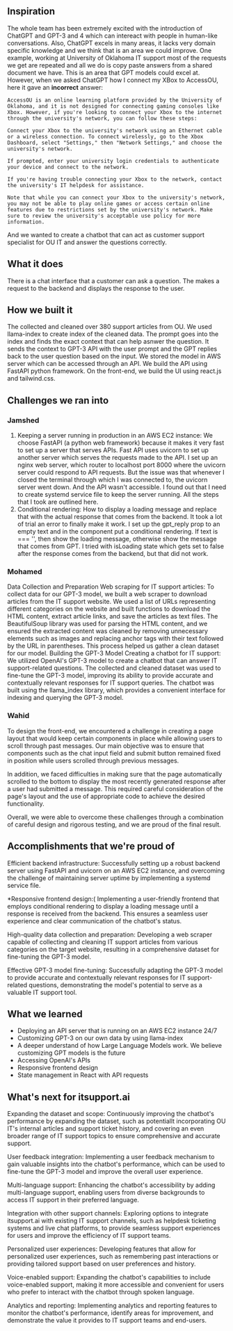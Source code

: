 ## Inspiration
The whole team has been extremely excited with the introduction of ChatGPT and GPT-3 and 4 which can intereact with people in human-like conversations. Also, ChatGPT excels in many areas, it lacks very domain specific knowledge and we think that is an area we could improve. One example, working at University of Oklahoma IT support most of the requests we get are repeated and all we do is copy paste answers from a shared document we have. This is an area that GPT models could excel at. However, when we asked ChatGPT how I connect my XBox to AccessOU, here it gave an **incorrect** answer: 
```
AccessOU is an online learning platform provided by the University of Oklahoma, and it is not designed for connecting gaming consoles like Xbox. However, if you're looking to connect your Xbox to the internet through the university's network, you can follow these steps:

Connect your Xbox to the university's network using an Ethernet cable or a wireless connection. To connect wirelessly, go to the Xbox Dashboard, select "Settings," then "Network Settings," and choose the university's network.

If prompted, enter your university login credentials to authenticate your device and connect to the network.

If you're having trouble connecting your Xbox to the network, contact the university's IT helpdesk for assistance.

Note that while you can connect your Xbox to the university's network, you may not be able to play online games or access certain online features due to restrictions set by the university's network. Make sure to review the university's acceptable use policy for more information.
```

And we wanted to create a chatbot that can act as customer support specialist for OU IT and answer the questions correctly. 
## What it does
There is a chat interface that a customer can ask a question. The makes a request to the backend and displays the response to the user. 
## How we built it
The collected and cleaned over 380 support articles from OU. We used llama-index to create index of the cleaned data. The prompt goes into the index and finds the exact context that can help asnwer the question. It sends the context to GPT-3 API with the user prompt and the GPT replies back to the user question based on the input. We stored the model in AWS server which can be accessed through an API. We build the API using FastAPI python framework. On the front-end, we build the UI using react.js and tailwind.css. 

## Challenges we ran into
### Jamshed
1. Keeping a server running in production in an AWS EC2 instance: We choose FastAPI (a python web framework) because it makes it very fast to set up a server that serves APIs. Fast API uses uvicorn to set up another server which serves the requests made to the API. I set up an nginx web server, which router to localhost port 8000 where the uvicorn server could respond to API requests. But the issue was that whenever I closed the terminal through which I was connected to, the uvicorn server went down. And the API wasn't accessible. I found out that I need to create systemd service file to keep the server running. All the steps that I took are outlined here.
1. Conditional rendering: How to display a loading message and replace that with the actual response that comes from the backend. It took a lot of trial an error to finally make it work. I set up the gpt_reply prop to an empty text and in the component put a conditional rendering. If text is === '', then show the loading message, otherwise show the message that comes from GPT. I tried with isLoading state which gets set to false after the response comes from the backend, but that did not work.

### Mohamed
Data Collection and Preparation
Web scraping for IT support articles: To collect data for our GPT-3 model, we built a web scraper to download articles from the IT support website. We used a list of URLs representing different categories on the website and built functions to download the HTML content, extract article links, and save the articles as text files. The BeautifulSoup library was used for parsing the HTML content, and we ensured the extracted content was cleaned by removing unnecessary elements such as images and replacing anchor tags with their text followed by the URL in parentheses. This process helped us gather a clean dataset for our model.
Building the GPT-3 Model
Creating a chatbot for IT support: We utilized OpenAI's GPT-3 model to create a chatbot that can answer IT support-related questions. The collected and cleaned dataset was used to fine-tune the GPT-3 model, improving its ability to provide accurate and contextually relevant responses for IT support queries. The chatbot was built using the llama_index library, which provides a convenient interface for indexing and querying the GPT-3 model.


### Wahid
To design the front-end, we encountered a challenge in creating a page layout that would keep certain components in place while allowing users to scroll through past messages. Our main objective was to ensure that components such as the chat input field and submit button remained fixed in position while users scrolled through previous messages.

In addition, we faced difficulties in making sure that the page automatically scrolled to the bottom to display the most recently generated response after a user had submitted a message. This required careful consideration of the page's layout and the use of appropriate code to achieve the desired functionality.

Overall, we were able to overcome these challenges through a combination of careful design and rigorous testing, and we are proud of the final result.

## Accomplishments that we're proud of

Efficient backend infrastructure: Successfully setting up a robust backend server using FastAPI and uvicorn on an AWS EC2 instance, and overcoming the challenge of maintaining server uptime by implementing a systemd service file.

*Responsive frontend design:( Implementing a user-friendly frontend that employs conditional rendering to display a loading message until a response is received from the backend. This ensures a seamless user experience and clear communication of the chatbot's status.

High-quality data collection and preparation: Developing a web scraper capable of collecting and cleaning IT support articles from various categories on the target website, resulting in a comprehensive dataset for fine-tuning the GPT-3 model.

Effective GPT-3 model fine-tuning: Successfully adapting the GPT-3 model to provide accurate and contextually relevant responses for IT support-related questions, demonstrating the model's potential to serve as a valuable IT support tool.

## What we learned
- Deploying an API server that is running on an AWS EC2 instance 24/7
- Customizing GPT-3 on our own data by using llama-index
- A deeper understand of how Large Language Models work. We believe customizing GPT models is the future
- Accessing OpenAI's APIs
- Responsive frontend design
- State management in React with API requests 

## What's next for itsupport.ai
Expanding the dataset and scope: Continuously improving the chatbot's performance by expanding the dataset, such as potentiallt incorporating OU IT's internal articles and support ticket history, and covering an even broader range of IT support topics to ensure comprehensive and accurate support.

User feedback integration: Implementing a user feedback mechanism to gain valuable insights into the chatbot's performance, which can be used to fine-tune the GPT-3 model and improve the overall user experience.

Multi-language support: Enhancing the chatbot's accessibility by adding multi-language support, enabling users from diverse backgrounds to access IT support in their preferred language.

Integration with other support channels: Exploring options to integrate itsupport.ai with existing IT support channels, such as helpdesk ticketing systems and live chat platforms, to provide seamless support experiences for users and improve the efficiency of IT support teams.

Personalized user experiences: Developing features that allow for personalized user experiences, such as remembering past interactions or providing tailored support based on user preferences and history.

Voice-enabled support: Expanding the chatbot's capabilities to include voice-enabled support, making it more accessible and convenient for users who prefer to interact with the chatbot through spoken language.

Analytics and reporting: Implementing analytics and reporting features to monitor the chatbot's performance, identify areas for improvement, and demonstrate the value it provides to IT support teams and end-users.
